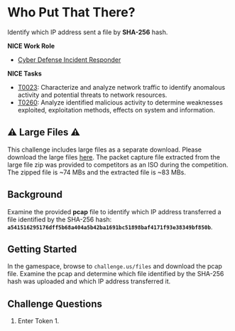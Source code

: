 # Who Put That There?

Identify which IP address sent a file by **SHA-256** hash.

**NICE Work Role**

- [Cyber Defense Incident Responder](https://niccs.cisa.gov/workforce-development/nice-framework/)

**NICE Tasks**

- [T0023](https://niccs.cisa.gov/workforce-development/nice-framework/): Characterize and analyze network traffic to identify anomalous activity and potential threats to network resources.
- [T0260](https://niccs.cisa.gov/workforce-development/nice-framework/): Analyze identified malicious activity to determine weaknesses exploited, exploitation methods, effects on system and information.

## ⚠️ Large Files ⚠️

This challenge includes large files as a separate download. Please download the large files [here](https://presidentscup.cisa.gov/files/pc5/team-round3b-who-put-that-there-largefiles.zip). The packet capture file extracted from the large file zip was provided to competitors as an ISO during the competition. The zipped file is ~74 MBs and the extracted file is ~83 MBs.

## Background

Examine the provided **pcap** file to identify which IP address transferred a file identified by the SHA-256 hash:
**`a541516295176dff5b68a404a5b42ba1691bc51898baf4171f93e38349bf850b`**.

## Getting Started

In the gamespace, browse to `challenge.us/files` and download the pcap file. Examine the pcap and determine which file identified by the SHA-256 hash was uploaded and which IP address transferred it.

## Challenge Questions

1. Enter Token 1.
